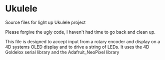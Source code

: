 Ukulele
=======

Source files for light up Ukulele project

Please forgive the ugly code, I haven't had time to go back and clean up.

This file is designed to accept input from a rotary encoder and display on a 4D systems OLED display and to drive a string of LEDs.  It uses the 4D Goldelox serial library and the Adafruit_NeoPixel library
